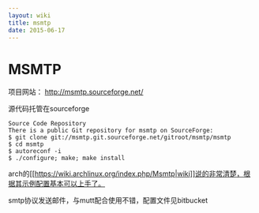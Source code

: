 ```yaml
---
layout: wiki
title: msmtp
date: 2015-06-17
---
```


# MSMTP

项目网站： http://msmtp.sourceforge.net/


源代码托管在sourceforge

    Source Code Repository
    There is a public Git repository for msmtp on SourceForge:
    $ git clone git://msmtp.git.sourceforge.net/gitroot/msmtp/msmtp
    $ cd msmtp
    $ autoreconf -i
    $ ./configure; make; make install

arch的[[https://wiki.archlinux.org/index.php/Msmtp|wiki]]说的非常清楚，根据其示例配置基本可以上手了。

smtp协议发送邮件，与mutt配合使用不错，配置文件见bitbucket

